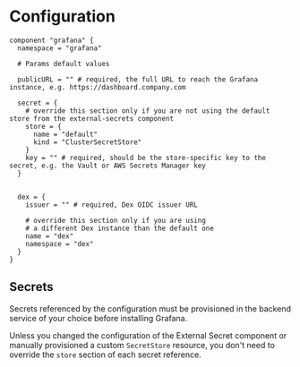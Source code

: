 # Configuration

```hcl
component "grafana" {
  namespace = "grafana"

  # Params default values

  publicURL = "" # required, the full URL to reach the Grafana instance, e.g. https://dashboard.company.com

  secret = {
    # override this section only if you are not using the default store from the external-secrets component
    store = {
      name = "default"
      kind = "ClusterSecretStore"
    }
    key = "" # required, should be the store-specific key to the secret, e.g. the Vault or AWS Secrets Manager key
  }


  dex = {
    issuer = "" # required, Dex OIDC issuer URL

    # override this section only if you are using
    # a different Dex instance than the default one
    name = "dex"
    namespace = "dex"
  }
}
```

## Secrets

Secrets referenced by the configuration must be provisioned in the backend service of your choice before installing Grafana.

Unless you changed the configuration of the External Secret component or manually provisioned a custom `SecretStore` resource, you don't need to override the `store` section of each secret reference.
